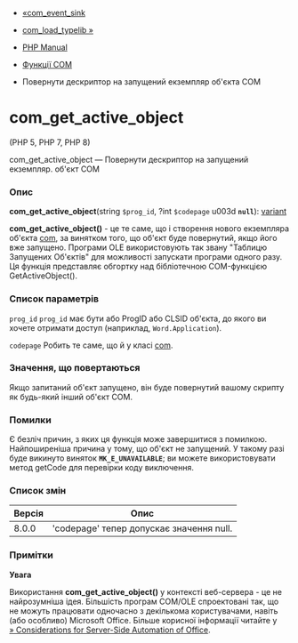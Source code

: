 - [«com_event_sink](function.com-event-sink.md)
- [com_load_typelib »](function.com-load-typelib.md)

- [PHP Manual](index.md)
- [Функції COM](ref.com.md)
- Повернути дескриптор на запущений екземпляр об'єкта COM

# com_get_active_object

(PHP 5, PHP 7, PHP 8)

com_get_active_object — Повернути дескриптор на запущений екземпляр.
об'єкт COM

### Опис

**com_get_active_object**(string `$prog_id`, ?int `$codepage` u003d
**`null`**): [variant](class.variant.md)

**com_get_active_object()** - це те саме, що і створення нового
екземпляра об'єкта [com](class.com.md), за винятком того, що
об'єкт буде повернутий, якщо його вже запущено. Програми OLE використовують
так звану "Таблицю Запущених Об'єктів" для можливості запускати
програми одного разу. Ця функція представляє обгортку над бібліотечною
COM-функцією GetActiveObject().

### Список параметрів

`prog_id`
`prog_id` має бути або ProgID або CLSID об'єкта, до якого ви хочете
отримати доступ (наприклад, `Word.Application`).

`codepage`
Робить те саме, що й у класі [com](class.com.md).

### Значення, що повертаються

Якщо запитаний об'єкт запущено, він буде повернутий вашому скрипту
як будь-який інший об'єкт COM.

### Помилки

Є безліч причин, з яких ця функція може завершитися з
помилкою. Найпоширеніша причина у тому, що об'єкт не запущений.
У такому разі буде викинуто виняток **`MK_E_UNAVAILABLE`**; ви
можете використовувати метод getCode для перевірки коду виключення.

### Список змін

| Версія | Опис                                     |
| ------ | ---------------------------------------- |
| 8.0.0  | 'codepage' тепер допускає значення null. |

### Примітки

**Увага**

Використання **com_get_active_object()** у контексті веб-сервера - це
не найрозумніша ідея. Більшість програм COM/OLE спроектовані так,
що не можуть працювати одночасно з декількома користувачами, навіть
(або особливо) Microsoft Office. Більше корисної інформації читайте у
[» Considerations for Server-Side Automation of Office](http://support.microsoft.com/kb/257757).
